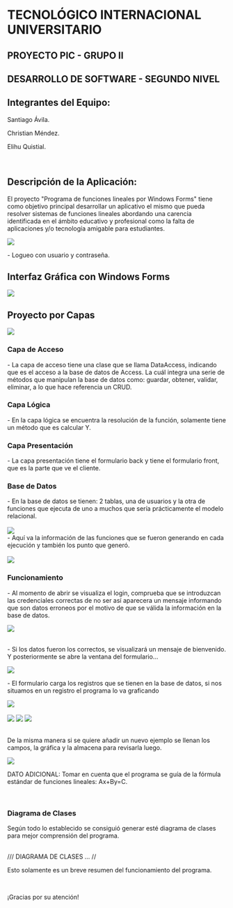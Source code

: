 <h1>TECNOLÓGICO INTERNACIONAL UNIVERSITARIO</h1>
<h2>PROYECTO PIC - GRUPO II</h2>
<h2>DESARROLLO DE SOFTWARE - SEGUNDO NIVEL</h2>
<h2>Integrantes del Equipo: </h2>
<p>Santiago Ávila.</p>
<p>Christian Méndez.</p>
<p>Elihu Quistial.</p>
<br>
<h2>Descripción de la Aplicación: </h2>
<p>El proyecto "Programa de funciones lineales por Windows Forms" tiene como objetivo principal desarrollar un aplicativo el mismo que pueda resolver sistemas de funciones lineales abordando una carencia identificada en el ámbito educativo y profesional como la falta de aplicaciones y/o tecnología amigable para estudiantes.</p>

<img src="https://github.com/Santiavila573/FuncionesLineales_ProjectPIC/assets/156937812/bff10895-9c97-4773-a450-02778c9b6161/">
<p> - Logueo con usuario y contraseña.</p>
<h2>Interfaz Gráfica con Windows Forms</h2>
<img src="https://github.com/Santiavila573/FuncionesLineales_ProjectPIC/assets/156937812/d53caa65-64bb-4f0c-b510-bdda71eec48e"/>
<h2>Proyecto por Capas</h2>
<img src="https://github.com/Santiavila573/FuncionesLineales_ProjectPIC/assets/156937812/07ee7144-086d-4246-ae8d-bcf13299ccb9"/> 
<h3>Capa de Acceso</h3>
- La capa de acceso tiene una clase que se llama DataAccess, indicando que es el acceso a la base de datos de Access. La cuál integra una serie de métodos que manipulan la base de datos como: guardar, obtener, validar, eliminar, a lo que hace referencia un CRUD.
<h3>Capa Lógica</h3>
- En la capa lógica se encuentra la resolución de la función, solamente tiene un método que es calcular Y.
<h3>Capa Presentación</h3>
- La capa presentación tiene el formulario back y tiene el formulario front, que es la parte que ve el cliente.

<h3>Base de Datos</h3>
- En la base de datos se tienen: 2 tablas, una de usuarios y la otra de funciones que ejecuta de uno a muchos que sería prácticamente el modelo relacional. 
<br>
<br>
<img src = "https://github.com/Santiavila573/FuncionesLineales_ProjectPIC/assets/156937812/52afeb6c-9515-4174-a286-311af4edf665"/>
  <br>
- Aquí va la información de las funciones que se fueron generando en cada ejecución y también los punto que generó.
  <br>
  <br>
<img src="https://github.com/Santiavila573/FuncionesLineales_ProjectPIC/assets/156937812/5a7879ff-cd26-4866-b1b3-6a82bc872393"/>
<br>
<h3>Funcionamiento</h3>
<p> - Al momento de abrir se visualiza el login, comprueba que se introduzcan las credenciales correctas de no ser así aparecera un mensaje informando que son datos erroneos por el motivo de que se válida la información en la base de datos.</p>
<img src=https://github.com/Santiavila573/FuncionesLineales_ProjectPIC/assets/156937812/224b028c-a5e7-4d56-b04d-cf9db5958ff9/>
<br>
<br>
<p> - Si los datos fueron los correctos, se visualizará un mensaje de bienvenido. Y posteriormente se abre la ventana del formulario...</p>
<img src=https://github.com/Santiavila573/FuncionesLineales_ProjectPIC/assets/156937812/f40cc325-c3e6-4c39-b4a6-863ec40c6f4c"/>
<br>
<p> - El formulario carga los registros que se tienen en la base de datos, si nos situamos en un registro el programa lo va graficando</p>
<img src="https://github.com/Santiavila573/FuncionesLineales_ProjectPIC/assets/156937812/36078af1-7d99-4cb3-aca2-3f499d7f7228"/>
<br>
<br>
<img src="https://github.com/Santiavila573/FuncionesLineales_ProjectPIC/assets/156937812/777c7f37-8cb8-4267-a4d2-1fc9d972d500"/>
<img src="https://github.com/Santiavila573/FuncionesLineales_ProjectPIC/assets/156937812/f784392a-b46d-41ae-8750-380b5047b04a"/>
<img src="https://github.com/Santiavila573/FuncionesLineales_ProjectPIC/assets/156937812/044a706e-f091-4814-8cf8-5b3557719fff"/>
<br>
<br>
<p>De la misma manera si se quiere añadir un nuevo ejemplo se llenan los campos, la gráfica y la almacena para revisarla luego.</p>
<img src="https://github.com/Santiavila573/FuncionesLineales_ProjectPIC/assets/156937812/117c557c-15fd-437f-922e-6d50f87d0d74"/>

<p>DATO ADICIONAL: Tomar en cuenta que el programa se guía de la fórmula estándar de funciones lineales: Ax+By=C.</p>
<br>
<h3>Diagrama de Clases</h3>
<p>Según todo lo establecido se consiguió generar esté diagrama de clases para mejor comprensión del programa.</p>
<br>
/// DIAGRAMA DE CLASES ... //
<p>Esto solamente es un breve resumen del funcionamiento del programa.</p>
<br>
<p>¡Gracias por su atención!</p>














